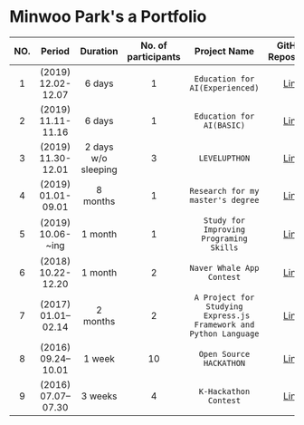 # Minwoo Park's a Portfolio

<!-- <style>
table {
    width:100%;
}
</style> -->

|NO.|Period|Duration|No. of <br> participants|Project Name|GitHub <br> Repository|
|:--:|:-:|:-:|:-:|:-:|:-:|
|1| (2019) <br> 12.02-12.07 | 6 days |1| `Education for AI(Experienced)` | [Link][7] |
|2| (2019) <br> 11.11-11.16 | 6 days |1| `Education for AI(BASIC)` | [Link][8] |
|3| (2019) <br> 11.30-12.01 | 2 days <br> w/o sleeping |3| `LEVELUPTHON` | [Link][2] |
|4| (2019) <br> 01.01-09.01 | 8 months |1| `Research for my master's degree` | [Link][1] |
|5| (2019) <br> 10.06- ~ing | 1 month |1| `Study for Improving Programing Skills` | [Link][7] |
|6| (2018) <br> 10.22-12.20 | 1 month |2| `Naver Whale App Contest` | [Link][3] |
|7| (2017) <br> 01.01–02.14 | 2 months |2| `A Project for Studying` <br> ` Express.js Framework and Python Language` | [Link][6] |
|8| (2016) <br> 09.24–10.01 | 1 week |10| `Open Source HACKATHON` | [Link][4] |
|9| (2016) <br> 07.07–07.30 | 3 weeks |4| `K-Hackathon Contest` | [Link][5] |

[1]: https://github.com/pmw9027/A-Framework-For-Evaluating-Performance-of-Algorithms-Extracting-the-Main-Content-from-a-Web-Page
[2]: https://github.com/pmw9027/LEVUPTHON_Team18.git
[3]: https://github.com/pmw9027/StepTracer
[4]: https://github.com/pmw9027/Say
[5]: https://github.com/pmw9027/HACKERTON4
[6]: https://github.com/pmw9027/psck_server.git
[7]: https://github.com/pmw9027/AI-High_Level
[8]: https://github.com/pmw9027/Education-of-AI-Basic
[9]: https://github.com/pmw9027/CODING_TEST.git

